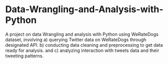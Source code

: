 # Data-Wrangling-and-Analysis-with-Python
A project on data Wrangling and analysis with Python using WeRateDogs dataset, involving a) querying Twitter data on WeRateDogs through designated API. b) conducting data cleaning and preprocessing to get data ready for analysis. and c) analyzing interaction with tweets data and their tweeting patterns.
